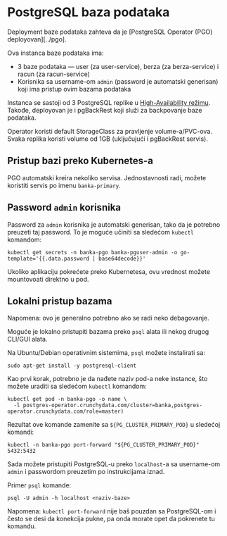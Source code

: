 # PostgreSQL baza podataka

Deployment baze podataka zahteva da je [PostgreSQL Operator (PGO) deployovan][../pgo].

Ova instanca baze podataka ima:
  - 3 baze podataka — user (za user-service), berza (za berza-service) i racun
    (za racun-service)
  - Korisnika sa username-om `admin` (password je automatski generisan) koji
    ima pristup ovim bazama podataka

Instanca se sastoji od 3 PostgreSQL replike u [High-Availability režimu][pgo-ha].
Takođe, deployovan je i pgBackRest koji služi za backpovanje baze podataka.

Operator koristi default StorageClass za pravljenje volume-a/PVC-ova. Svaka
replika koristi volume od 1GB (uključujući i pgBackRest servis).

## Pristup bazi preko Kubernetes-a

PGO automatski kreira nekoliko servisa. Jednostavnosti radi, možete koristiti
servis po imenu `banka-primary`.

## Password `admin` korisnika

Password za `admin` korisnika je automatski generisan, tako da je potrebno
preuzeti taj password. To je moguće učiniti sa sledećom `kubectl` komandom:

```shell
kubectl get secrets -n banka-pgo banka-pguser-admin -o go-template='{{.data.password | base64decode}}'
```

Ukoliko aplikaciju pokrećete preko Kubernetesa, ovu vrednost možete mountovoati
direktno u pod.

## Lokalni pristup bazama

Napomena: ovo je generalno potrebno ako se radi neko debagovanje.

Moguće je lokalno pristupiti bazama preko `psql` alata ili nekog drugog CLI/GUI
alata.

Na Ubuntu/Debian operativnim sistemima, `psql` možete instalirati sa:

```shell
sudo apt-get install -y postgresql-client
```

Kao prvi korak, potrebno je da nađete naziv pod-a neke instance, što možete
uraditi sa sledećom `kubectl` komandom:

```shell
kubectl get pod -n banka-pgo -o name \
  -l postgres-operator.crunchydata.com/cluster=banka,postgres-operator.crunchydata.com/role=master)
```

Rezultat ove komande zamenite sa `${PG_CLUSTER_PRIMARY_POD}` u sledećoj komandi:

```shell
kubectl -n banka-pgo port-forward "${PG_CLUSTER_PRIMARY_POD}" 5432:5432
```

Sada možete pristupiti PostgreSQL-u preko `localhost`-a sa username-om `admin`
i passwordom preuzetim po instrukcijama iznad.

Primer `psql` komande:

```shell
psql -U admin -h localhost <naziv-baze>
```

Napomena: `kubectl port-forward` nije baš pouzdan sa PostgreSQL-om i često se
desi da konekcija pukne, pa onda morate opet da pokrenete tu komandu.

[pgo-ha]: https://access.crunchydata.com/documentation/postgres-operator/5.1.1/tutorial/high-availability/
